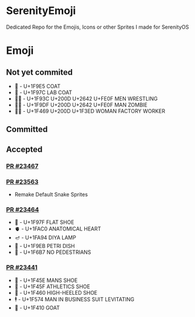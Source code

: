 # SerenityEmoji
 Dedicated Repo for the Emojis, Icons or other Sprites I made for SerenityOS

# Emoji
## Not yet commited
- 🧥 - U+1F9E5 COAT
- 🥼 - U+1F97C LAB COAT
- 🤼‍♂️ - U+1F93C U+200D U+2642 U+FE0F MEN WRESTLING
- 🧟‍♂️ - U+1F9DF U+200D U+2642 U+FE0F MAN ZOMBIE
- 👩‍🏭 - U+1F469 U+200D U+1F3ED WOMAN FACTORY WORKER

## Committed

## Accepted
### [PR #23467](https://github.com/SerenityOS/serenity/pull/23467)
### [PR #23563](https://github.com/SerenityOS/serenity/pull/23563)
- Remake Default Snake Sprites

### [PR #23464](https://github.com/SerenityOS/serenity/pull/23464)
- 🥿 - U+1F97F FLAT SHOE
- 🫀 - U+1FAC0 ANATOMICAL HEART
- 🪔 - U+1FA94 DIYA LAMP
- 🧫 - U+1F9EB PETRI DISH
- 🚷 - U+1F6B7 NO PEDESTRIANS

### [PR #23441](https://github.com/SerenityOS/serenity/pull/23441)
- 👞 - U+1F45E MANS SHOE
- 👟 - U+1F45F ATHLETICS SHOE
- 👠 - U+1F460 HIGH-HEELED SHOE
- 🕴 - U+1F574 MAN IN BUSINESS SUIT LEVITATING
- 🐐 - U+1F410 GOAT
